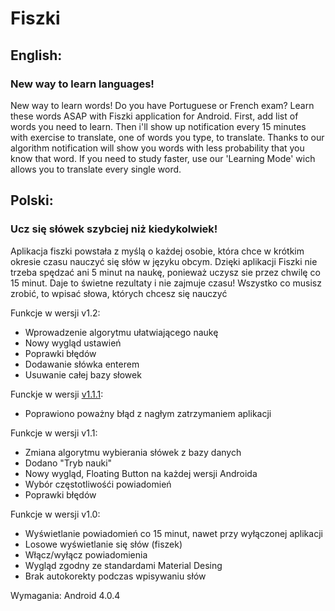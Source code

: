 <h1>Fiszki</h1>
<h2>English:</h2>
<h3>New way to learn languages!</h3>
<p>New way to learn words!
Do you have Portuguese or French exam? Learn these words ASAP with Fiszki application for Android.
First, add list of words you need to learn. Then i'll show up notification every 15 minutes with exercise to translate, one of words you type, to translate.
Thanks to our algorithm notification will show you words with less probability that you know that word.
If you need to study faster, use our 'Learning Mode' wich allows you to translate every single word.</p>



<h2>Polski:</h2>
<h3>Ucz się słówek szybciej niż kiedykolwiek!</h3>
<p>Aplikacja fiszki powstała z myślą o każdej osobie, która chce w krótkim okresie czasu nauczyć się słów w języku obcym.
Dzięki aplikacji Fiszki nie trzeba spędzać ani 5 minut na naukę, ponieważ uczysz sie przez chwilę co 15 minut.
Daje to świetne rezultaty i nie zajmuje czasu! 
Wszystko co musisz zrobić, to wpisać słowa, których chcesz się nauczyć</p>

Funkcje w wersji v1.2:
<ul><li>Wprowadzenie algorytmu ułatwiającego naukę</li>
<li>Nowy wygląd ustawień</li>
<li>Poprawki błędów</li>
<li>Dodawanie słówka enterem</li>
<li>Usuwanie całej bazy słowek</li>
</ul>

Funckje w wersji <a href="http://d-h.st/kjhc">v1.1.1</a>:
<ul><li>Poprawiono poważny błąd z nagłym zatrzymaniem aplikacji</li></ul>

Funkcje w wersji v1.1:
<ul><li>Zmiana algorytmu wybierania słówek z bazy danych</li>
<li>Dodano "Tryb nauki"</li>
<li>Nowy wygląd, Floating Button na każdej wersji Androida</li>
<li>Wybór częstotliwośći powiadomień</li>
<li>Poprawki błędów</li>
</ul>

Funkcje w wersji v1.0:
<ul><li>Wyświetlanie powiadomień co 15 minut, nawet przy wyłączonej aplikacji</li>
<li>Losowe wyświetlanie się słów (fiszek)</li>
<li>Włącz/wyłącz powiadomienia</li>
<li>Wygląd zgodny ze standardami Material Desing</li>
<li>Brak autokorekty podczas wpisywaniu słów</li></ul>

Wymagania: Android 4.0.4